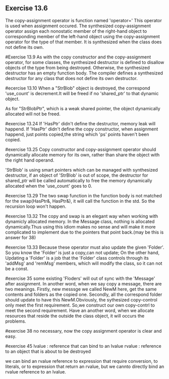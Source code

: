 ## Exercise 13.6
The copy-assignment operator is function named 'operator='
This operator is used when assignment occured.
The synthesized copy-assignment operator assign each nonostatic member of the right-hand object to corresponding member of the left-hand object using the copy-assignment operator for the type of that member.
It is synthesized when the class does not define its own.

#Exercise 13.9
As with the copy constructor and the copy-assignment operator, for some classes, the synthesized destructor is defined to disallow objects of the type from being destroyed. Otherwise, the synthesized destructor has an empty function body.
The compiler defines a synthesized destructor for any class that does not define its own destructor.

#ecercise 13.10
When a "StrBlob" object is destroyed, the correspond 'use_count' is decrement.It will be freed if no 'shared_ptr' to that dynamic object.

As for "StrBlobPtr", which is a weak shared pointer, the object dynamically allocated will not be freed.

#exercise 13.24
If 'HasPtr' didn't define the destructor, memory leak will happend. If 'HasPtr' didn't define the copy constructor, when assignment happend, just points copied,the string which 'ps' points haven't been copied.

#exercise 13.25
Copy constructor and copy-assignment operator should dynamically allocate memory for its own, rather than share the object with the right hand operand.

'StrBlob' is using smart pointers which can be managed with synthesized destructor, if an object of 'StrBlob' is out of scope, the destructor for shared_ptr will be called automatically to free the memory dynamically allocated when the 'use_count' goes to 0.

#exercise 13.29
The two swap function in the function body is not matched for the swap(HasPtr&, HasPtr&), it will call the function in the std. So the recursion loop won't happen.

#exercise 13.32
The copy and swap is an elegant way when working with dynamicly allocated memory. In the Message class, nothing is allocated dynamically.Thus using this
idiom makes no sense and will make it more complicated to implement due to the pointers that point back.(may be this is answer for 38)


#exercise 13.33
Because these operator must also update the given 'Folder'. So you know the 'Folder' is just a copy,can not update;
On the other hand, Updating a 'Folder' is a job that the 'Folder' class controls through its 'addMsg' and 'remMsg' members, which will modify the class, so it can not be a const.

#exercise 35
some existing 'Floders' will out of sync with the 'Message' after assignment.
In another word, when we say copy a message, there are two meanings. Firstly, new messsge we called NewM here, get the same contents and folders as the copied one. Secondly, all the correspond folder should update to have this NewM.Obviously, the sythesized copy-control only meet the first requirement.
So,we construct our own copy-contrl to meet the second requirement.
Have an another word, when we allocate resources that reside the outside the class object, it will occurs the problems.

#exercise 38
no necessary, now the copy assignment operator is clear and easy.

#exercise 45
lvalue : reference that can bind to an lvalue
rvalue : reference to an object that is about to be destroyed

we can bind an rvalue reference to expression that require conversion, to literals, or to expression that return an rvalue, but we cannto directly bind an rvalue reference to an lvalue. 